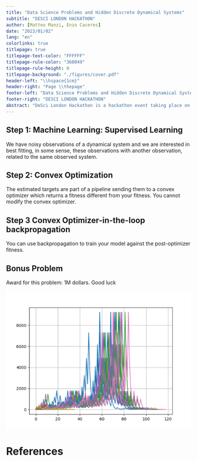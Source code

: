 ```yaml
---
title: "Data Science Problems and Hidden Discrete Dynamical Systems"
subtitle: "DESCI LONDON HACKATHON"
author: [Matteo Manzi, Enzo Caceres]
date: "2023/01/02"
lang: "en"
colorlinks: true
titlepage: true
titlepage-text-color: "FFFFFF"
titlepage-rule-color: "360049"
titlepage-rule-height: 0
titlepage-background: "./figures/cover.pdf"
header-left: "\\hspace{1cm}"
header-right: "Page \\thepage"
footer-left: "Data Science Problems and Hidden Discrete Dynamical Systems"
footer-right: "DESCI LONDON HACKATHON"
abstract: "DeSci London Hackathon is a hackathon event taking place on the 12th and 13th of January 2023. This hack is aimed at anyone interested in DeSci. The event will have two tracks – code and no-code. All submissions will be open source."
---
```


## Step 1: Machine Learning: Supervised Learning

We have noisy observations of a dynamical system and we are interested in best fitting, in some sense, these observations with another observation, related to the same observed system.

## Step 2: Convex Optimization

The estimated targets are part of a pipeline sending them to a convex optimizer which returns a fitness different from your fitness. You cannot modify the convex optimizer.

## Step 3 Convex Optimizer-in-the-loop backpropagation

You can use backpropagation to train your model against the post-optimizer fitness.

## Bonus Problem

Award for this problem: 1M dollars. Good luck

![Prove the Collatz conjecture.](./figures/collatz.png)

# References
